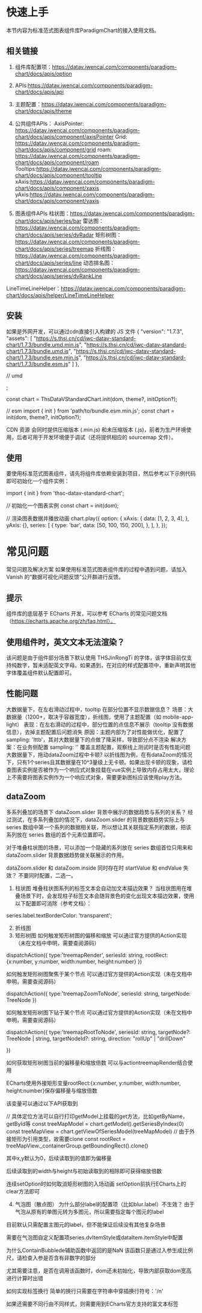 # 快速上手
本节内容为标准范式图表组件库ParadigmChart的接入使用文档。
## 相关链接
1. 组件库配置项：https://datav.iwencai.com/components/paradigm-chart/docs/apis/option
2. APIs:https://datav.iwencai.com/components/paradigm-chart/docs/apis/api
3. 主题配置：https://datav.iwencai.com/components/paradigm-chart/docs/apis/theme
4. 公共组件APIs：
AxisPointer: https://datav.iwencai.com/components/paradigm-chart/docs/apis/component/axisPointer
Grid: https://datav.iwencai.com/components/paradigm-chart/docs/apis/component/grid
roam: https://datav.iwencai.com/components/paradigm-chart/docs/apis/component/roam
Tooltips:https://datav.iwencai.com/components/paradigm-chart/docs/apis/component/tooltip
xAxis:https://datav.iwencai.com/components/paradigm-chart/docs/apis/component/xaxis
yAxis:https://datav.iwencai.com/components/paradigm-chart/docs/apis/component/yaxis

5. 图表组件APIs
柱状图：https://datav.iwencai.com/components/paradigm-chart/docs/apis/series/bar
雷达图：https://datav.iwencai.com/components/paradigm-chart/docs/apis/series/dvRadar
矩形树图：https://datav.iwencai.com/components/paradigm-chart/docs/apis/series/treemap
折线图：https://datav.iwencai.com/components/paradigm-chart/docs/apis/series/line
动态排名图：https://datav.iwencai.com/components/paradigm-chart/docs/apis/series/dvRankLine

LineTimeLineHelper：https://datav.iwencai.com/components/paradigm-chart/docs/apis/helper/LineTimeLineHelper

## 安装

如果是外网开发，可以通过cdn直接引入构建的 JS 文件
  {
    "version": "1.7.3",
    "assets": [
      "https://s.thsi.cn/cd/iwc-datav-standard-chart/1.7.3/bundle.umd.min.js",
      "https://s.thsi.cn/cd/iwc-datav-standard-chart/1.7.3/bundle.umd.js",
      "https://s.thsi.cn/cd/iwc-datav-standard-chart/1.7.3/bundle.esm.min.js",
      "https://s.thsi.cn/cd/iwc-datav-standard-chart/1.7.3/bundle.esm.js"
    ]
  },

// umd
<script src="path/to/bundle.umd.min.js"></script>;
const chart = ThsDataVStandardChart.init(dom, theme?, initOption?);

// esm
import { init } from 'path/to/bundle.esm.min.js';
const chart = init(dom, theme?, initOption?);

CDN 资源
会同时提供压缩版本 (.min.js) 和未压缩版本 (.js)，前者为生产环境使用，后者可用于开发环境便于调试（还将提供相应的 sourcemap 文件）。


## 使用
要使用标准范式图表组件，请先将组件库依赖安装到项目，然后参考以下示例代码即可初始化一个组件实例：

import { init } from 'thsc-datav-standard-chart';

// 初始化一个图表实例
const chart = init(dom);

// 渲染图表数据并播放动画
chart.play({
  option: {
    xAxis: {
      data: [1, 2, 3, 4],
    },
    yAxis: {},
    series: [
      {
        type: 'bar',
        data: [50, 100, 150, 200],
      },
    ],
  },
});


# 常见问题
常见问题及解决方案
如果使用标准范式图表组件库的过程中遇到问题，请加入 Vanish 的“数据可视化问题反馈”公开群进行反馈。

## 提示
组件库的底层基于 ECharts 开发，可以参考 ECharts 的常见问题文档（https://echarts.apache.org/zh/faq.html）。


## 使用组件时，英文文本无法渲染？
该问题是由于组件部分场景下默认使用 THSJinRongTi 的字体，该字体目前仅支持纯数字，暂未适配英文字母。如果遇到，在对应的样式配置项中，重新声明其他字体覆盖组件默认配置即可。

## 性能问题
大数据量下，在左右滑动过程中，tooltip 在部分位置不显示数据信息？
场景：大数据量（1200+，取决于容器宽度），折线图，使用了主题配置（如 mobile-app-light）
表现：在左右滑动的过程中，部分位置的点信息不展示（tooltip 没有数据信息），去掉主题配置后问题消失
原因：主题内部为了对性能做优化，配置了 sampling: 'lttb'，其对大数据量下的点做了降采样，导致部分点不渲染
解决方案：在业务侧配置 sampling: '' 覆盖主题配置，观察线上测试时是否有性能问题
大数据量下，拖动dataZoom过程中卡顿?
以折线图为例，在有dataZoom的情况下，只有1个series且其数据量在10^3量级上无卡顿。如果出现卡顿的现象，请检查图表实例是否被作为一个响应式对象挂载在vue实例上导致内存占用太大，理论上不需要将图表实例作为一个响应式对象，需要更新图标应该使用play方法。

## dataZoom
多系列叠加的场景下 dataZoom.slider 背景中展示的数据趋势与系列的关系？
经过测试，在多系列叠加的情况下，dataZoom.slider 的背景数据趋势实际上与 series 数组中第一个系列的数据相关联，所以想让其关联指定系列的数据，把该系列放在 series 数组的首个元素位置即可。

对于堆叠柱状图的场景，可以添加一个隐藏的系列放在 series 数组首位只用来和 dataZoom.slider 背景数据趋势做关联展示的作用。

dataZoom.slider 和 dataZoom.inside 同时存在时 startValue 和 endValue 失效？
不要同时配置，二选一。

1. 柱状图
堆叠柱状图系列的标签文本会自动加文本描边效果？
当柱状图用在堆叠场景下时，会发现柱子标签文本会随背景色的变化出现文本描边效果，使用以下配置即可消除（参考文档）：

series.label.textBorderColor: 'transparent';

2. 折线图
3. 矩形树图
如何触发矩形树图的偏移和缩放
可以通过官方提供的Action实现（未在文档中申明，需要查阅源码）

dispatchAction({
    type:'treemapRender',
    seriesId: string,
    rootRect: {x:number, y:number, width:number, height:number}
})

如何触发矩形树图聚焦于某个节点
可以通过官方提供的Action实现（未在文档中申明，需要查阅源码）

dispatchAction({
    type:'treemapZoomToNode',
    seriesId: string,
    targetNode: TreeNode
})

如何触发矩形树图下钻于某个节点
可以通过官方提供的Action实现（未在文档中申明，需要查阅源码）

dispatchAction({
    type:'treemapRootToNode',
    seriesId: string,
    targetNode?: TreeNode | string,
    targetNodeId?: string,
    direction: "rollUp" | "drillDown"

})

如何获取矩形树图当前的偏移量和缩放倍数
可以与actiontreemapRender结合使用

ECharts使用外接矩形变量rootRect:{x:number, y:number, width:number, height:number}保存偏移量与缩放倍数

该变量可以通过以下API获取到

// 具体定位方法可以自行打印getModel上挂载的get方法，比如getByName，getById等
const treeMapModel = chart.getModel().getSeriesByIndex(0)
const treeMapView = chart.getViewOfSeriesModel(treeMapModel)
// 由于外接矩形为引用类型，故需要clone
const rootRect = treeMapView._containerGroup.getBoundingRect().clone()

其中x,y默认为0，后续读取到的值即为偏移量

后续读取到的width与height与初始读取到的相除即可获得缩放倍数

连续setOption时如何取消矩形树图的入场动画
setOption前执行ECharts上的clear方法即可

4. 气泡图（散点图）
为什么部分label的配置项（比如blur.label）不生效？
由于气泡从原有的单图元转为多图元，所以需要指定每个图元的label

目前默认只需配置主图元的label，但不能保证后续没有其他复杂场景

需要在气泡图自定义配置项series.dvItemStyle或dataItem.itemStyle中配置

为什么ContainBubblede辅助函数中返回的是NaN
该函数只是通过入参生成比例尺，请检查入参是否含有非数字的部分

尤其需要注意，是否在调用该函数时，dom还未初始化，导致内部获取dom宽高进行计算时出错

如何实现标签换行
简单的换行只需要在字符串中穿插换行符号：'/n'

如果还需要不同行由不同样式，则需要用到ECharts官方支持的富文本标签